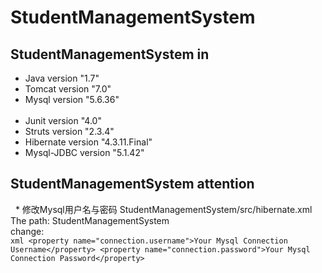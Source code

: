 # StudentManagementSystem
## StudentManagementSystem in
   * Java version "1.7" <br>
   * Tomcat version "7.0" <br>
   * Mysql version "5.6.36" <br><br>
   * Junit version "4.0" <br>
   * Struts version "2.3.4" <br>
   * Hibernate version "4.3.11.Final" <br>
   * Mysql-JDBC version "5.1.42" <br>
## StudentManagementSystem attention
   * 修改Mysql用户名与密码
     StudentManagementSystem/src/hibernate.xml <br>
      The path: StudentManagementSystem <br>
      change: <br>
      ```xml
      <property name="connection.username">Your Mysql Connection Username</property>
		  <property name="connection.password">Your Mysql Connection Password</property>
      ```

